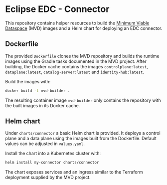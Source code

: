 # Eclipse EDC - Connector

This repository contains helper resources to build the [Minimum Viable Dataspace](https://github.com/eclipse-edc/MinimumViableDataspace) (MVD) images and a Helm chart for deploying an EDC connector.

## Dockerfile

The provided `Dockerfile` clones the MVD repository and builds the runtime images using the Gradle tasks documented in the MVD project. After building, the Docker cache contains the images `controlplane:latest`, `dataplane:latest`, `catalog-server:latest` and `identity-hub:latest`.

Build the images with:

```bash
docker build -t mvd-builder .
```

The resulting container image `mvd-builder` only contains the repository with the built images in its Docker cache.

## Helm chart

Under `charts/connector` a basic Helm chart is provided. It deploys a control plane and a data plane using the images built from the Dockerfile. Default values can be adjusted in `values.yaml`.

Install the chart into a Kubernetes cluster with:

```bash
helm install my-connector charts/connector
```

The chart exposes services and an ingress similar to the Terraform deployment supplied by the MVD project.
